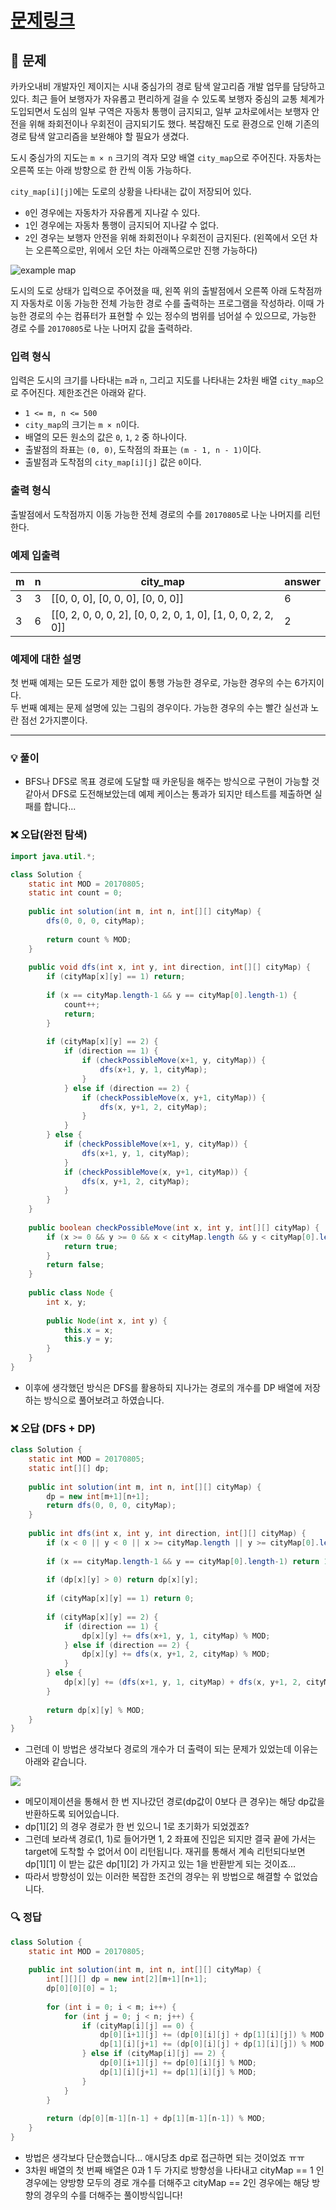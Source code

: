# [문제링크](https://school.programmers.co.kr/learn/courses/30/lessons/1832)

## 📝 문제

카카오내비 개발자인 제이지는 시내 중심가의 경로 탐색 알고리즘 개발 업무를 담당하고 있다. 최근 들어 보행자가 자유롭고 편리하게 걸을 수 있도록 보행자 중심의 교통 체계가 도입되면서 도심의 일부 구역은 자동차 통행이 금지되고, 일부 교차로에서는 보행자 안전을 위해 좌회전이나 우회전이 금지되기도 했다. 복잡해진 도로 환경으로 인해 기존의 경로 탐색 알고리즘을 보완해야 할 필요가 생겼다.

도시 중심가의 지도는 `m × n` 크기의 격자 모양 배열 `city_map`으로 주어진다. 자동차는 오른쪽 또는 아래 방향으로 한 칸씩 이동 가능하다.

`city_map[i][j]`에는 도로의 상황을 나타내는 값이 저장되어 있다.

- `0`인 경우에는 자동차가 자유롭게 지나갈 수 있다.
- `1`인 경우에는 자동차 통행이 금지되어 지나갈 수 없다.
- `2`인 경우는 보행자 안전을 위해 좌회전이나 우회전이 금지된다. (왼쪽에서 오던 차는 오른쪽으로만, 위에서 오던 차는 아래쪽으로만 진행 가능하다)

![example map](http://t1.kakaocdn.net/codefestival/oneway500.png "One Way Map")

도시의 도로 상태가 입력으로 주어졌을 때, 왼쪽 위의 출발점에서 오른쪽 아래 도착점까지 자동차로 이동 가능한 전체 가능한 경로 수를 출력하는 프로그램을 작성하라. 이때 가능한 경로의 수는 컴퓨터가 표현할 수 있는 정수의 범위를 넘어설 수 있으므로, 가능한 경로 수를 `20170805`로 나눈 나머지 값을 출력하라.

### 입력 형식

입력은 도시의 크기를 나타내는 `m`과 `n`, 그리고 지도를 나타내는 2차원 배열 `city_map`으로 주어진다. 제한조건은 아래와 같다.

- `1 <= m, n <= 500`
- `city_map`의 크기는 `m × n`이다.
- 배열의 모든 원소의 값은 `0`, `1`, `2` 중 하나이다.
- 출발점의 좌표는 `(0, 0)`, 도착점의 좌표는 `(m - 1, n - 1)`이다.
- 출발점과 도착점의 `city_map[i][j]` 값은 `0`이다.

### 출력 형식

출발점에서 도착점까지 이동 가능한 전체 경로의 수를 `20170805`로 나눈 나머지를 리턴한다.

### 예제 입출력

|m|n|city_map|answer|
|---|---|---|---|
|3|3|[[0, 0, 0], [0, 0, 0], [0, 0, 0]]|6|
|3|6|[[0, 2, 0, 0, 0, 2], [0, 0, 2, 0, 1, 0], [1, 0, 0, 2, 2, 0]]|2|

### 예제에 대한 설명

첫 번째 예제는 모든 도로가 제한 없이 통행 가능한 경우로, 가능한 경우의 수는 6가지이다.  
두 번째 예제는 문제 설명에 있는 그림의 경우이다. 가능한 경우의 수는 빨간 실선과 노란 점선 2가지뿐이다.

---

### 💡 풀이

- BFS나 DFS로 목표 경로에 도달할 때 카운팅을 해주는 방식으로 구현이 가능할 것 같아서 DFS로 도전해보았는데 예제 케이스는 통과가 되지만 테스트를 제출하면 실패를 합니다...

### ❌ 오답(완전 탐색)

```java
import java.util.*;

class Solution {
    static int MOD = 20170805;
    static int count = 0;
    
    public int solution(int m, int n, int[][] cityMap) {
        dfs(0, 0, 0, cityMap);
        
        return count % MOD;
    }
    
    public void dfs(int x, int y, int direction, int[][] cityMap) {
        if (cityMap[x][y] == 1) return;
        
        if (x == cityMap.length-1 && y == cityMap[0].length-1) {
            count++;
            return;
        }
        
        if (cityMap[x][y] == 2) {
            if (direction == 1) {
                if (checkPossibleMove(x+1, y, cityMap)) {
                    dfs(x+1, y, 1, cityMap);
                }
            } else if (direction == 2) {
                if (checkPossibleMove(x, y+1, cityMap)) {
                    dfs(x, y+1, 2, cityMap);
                }
            }
        } else {
            if (checkPossibleMove(x+1, y, cityMap)) {
                dfs(x+1, y, 1, cityMap);
            }
            if (checkPossibleMove(x, y+1, cityMap)) {
                dfs(x, y+1, 2, cityMap);
            }
        }    
    }
    
    public boolean checkPossibleMove(int x, int y, int[][] cityMap) {
        if (x >= 0 && y >= 0 && x < cityMap.length && y < cityMap[0].length) {
            return true;
        }
        return false;
    }
    
    public class Node {
        int x, y;
        
        public Node(int x, int y) {
            this.x = x;
            this.y = y;
        }
    }
}
```

- 이후에 생각했던 방식은 DFS를 활용하되 지나가는 경로의 개수를 DP 배열에 저장하는 방식으로 풀어보려고 하였습니다.

### ❌ 오답 (DFS + DP)

```java
class Solution {
    static int MOD = 20170805;
    static int[][] dp;
    
    public int solution(int m, int n, int[][] cityMap) {
        dp = new int[m+1][n+1];
        return dfs(0, 0, 0, cityMap);
    }
    
    public int dfs(int x, int y, int direction, int[][] cityMap) {
        if (x < 0 || y < 0 || x >= cityMap.length || y >= cityMap[0].length) return 0;
        
        if (x == cityMap.length-1 && y == cityMap[0].length-1) return 1;
        
        if (dp[x][y] > 0) return dp[x][y];
        
        if (cityMap[x][y] == 1) return 0;
        
        if (cityMap[x][y] == 2) {
            if (direction == 1) {
                dp[x][y] += dfs(x+1, y, 1, cityMap) % MOD;
            } else if (direction == 2) {
                dp[x][y] += dfs(x, y+1, 2, cityMap) % MOD;
            }
        } else {
            dp[x][y] += (dfs(x+1, y, 1, cityMap) + dfs(x, y+1, 2, cityMap)) % MOD;
        }
        
        return dp[x][y] % MOD;
    }
}
```

- 그런데 이 방법은 생각보다 경로의 개수가 더 출력이 되는 문제가 있었는데 이유는 아래와 같습니다.

![](https://img1.daumcdn.net/thumb/R1280x0/?scode=mtistory2&fname=https%3A%2F%2Fblog.kakaocdn.net%2Fdn%2Ftf5ji%2FbtsASSzQaW3%2FAPEpkSdRcRwKZIlrdQxKrK%2Fimg.png)

- 메모이제이션을 통해서 한 번 지나갔던 경로(dp값이 0보다 큰 경우)는 해당 dp값을 반환하도록 되어있습니다.
- dp\[1\]\[2\] 의 경우 경로가 한 번 있으니 1로 초기화가 되었겠죠?
- 그런데 보라색 경로(1, 1)로 들어가면 1, 2 좌표에 진입은 되지만 결국 끝에 가서는 target에 도착할 수 없어서 0이 리턴됩니다. 재귀를 통해서 계속 리턴되다보면 dp\[1\]\[1\] 이 받는 값은 dp\[1\]\[2\] 가 가지고 있는 1을 반환받게 되는 것이죠...
- 따라서 방향성이 있는 이러한 복잡한 조건의 경우는 위 방법으로 해결할 수 없었습니다.

### 🔍 정답

```java
class Solution {
    static int MOD = 20170805;
    
    public int solution(int m, int n, int[][] cityMap) {
        int[][][] dp = new int[2][m+1][n+1];
        dp[0][0][0] = 1;
        
        for (int i = 0; i < m; i++) {
            for (int j = 0; j < n; j++) {
                if (cityMap[i][j] == 0) {
                    dp[0][i+1][j] += (dp[0][i][j] + dp[1][i][j]) % MOD;
                    dp[1][i][j+1] += (dp[0][i][j] + dp[1][i][j]) % MOD;
                } else if (cityMap[i][j] == 2) {
                    dp[0][i+1][j] += dp[0][i][j] % MOD;
                    dp[1][i][j+1] += dp[1][i][j] % MOD;
                }
            }
        }
        
        return (dp[0][m-1][n-1] + dp[1][m-1][n-1]) % MOD;
    }
}
```

- 방법은 생각보다 단순했습니다... 애시당초 dp로 접근하면 되는 것이었죠 ㅠㅠ
- 3차원 배열의 첫 번째 배열은 0과 1 두 가지로 방향성을 나타내고 cityMap == 1 인 경우에는 양방향 모두의 경로 개수를 더해주고 cityMap == 2인 경우에는 해당 방향의 경우의 수를 더해주는 풀이방식입니다!